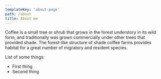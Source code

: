 ```yaml
---
templateKey: 'about-page'
path: /about
title: About me
---
```


Coffee is a small tree or shrub that grows in the forest understory in its wild form, and traditionally was grown commercially under other trees that provided shade. The forest-like structure of shade coffee farms provides habitat for a great number of migratory and resident species.

List of some things:

* First thing
* Second thing
